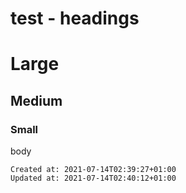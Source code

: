 # test - headings

# Large

## Medium

### Small

body

    Created at: 2021-07-14T02:39:27+01:00
    Updated at: 2021-07-14T02:40:12+01:00

